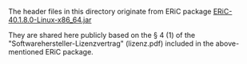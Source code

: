 The header files in this directory originate from ERiC package [ERiC-40.1.8.0-Linux-x86_64.jar](https://www.elster.de/elsterweb/entwickler/infoseite/eric)

They are shared here publicly based on the § 4 (1) of the "Softwarehersteller-Lizenzvertrag" (lizenz.pdf) included in the above-mentioned ERiC package.
